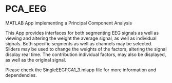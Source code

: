 # PCA_EEG
MATLAB App implementing a Principal Component Analysis

This App provides interfaces for both segmenting EEG signals as well as viewing and altering the weight the average signal, as well as individual signals. Both specific segments as well as channels may be selected. Sliders may be used to change the weights of the factors, altering the signal display real time. The contribution individual factors, may also be displayed, as well as the original signal.

Please check the SingleEEGPCA1_3.mlapp file for more information and dependencies.
